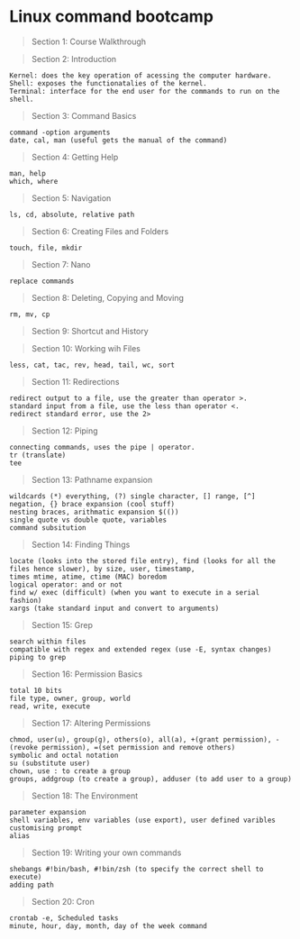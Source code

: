 # Linux command bootcamp

> Section 1: Course Walkthrough

> Section 2: Introduction 

	Kernel: does the key operation of acessing the computer hardware.
	Shell: exposes the functionatalies of the kernel.
	Terminal: interface for the end user for the commands to run on the shell.

> Section 3: Command Basics

	command -option arguments
	date, cal, man (useful gets the manual of the command)

> Section 4: Getting Help

	man, help
	which, where 

> Section 5: Navigation 

	ls, cd, absolute, relative path

> Section 6: Creating Files and Folders

	touch, file, mkdir

> Section 7: Nano

	replace commands

> Section 8: Deleting, Copying and Moving

	rm, mv, cp

> Section 9: Shortcut and History

> Section 10: Working wih Files

	less, cat, tac, rev, head, tail, wc, sort

> Section 11: Redirections

	redirect output to a file, use the greater than operator >.
	standard input from a file, use the less than operator <.
	redirect standard error, use the 2>

> Section 12: Piping

	connecting commands, uses the pipe | operator.
	tr (translate)
	tee

> Section 13: Pathname expansion

	wildcards (*) everything, (?) single character, [] range, [^] negation, {} brace expansion (cool stuff)
	nesting braces, arithmatic expansion $(())
	single quote vs double quote, variables
	command subsitution

> Section 14: Finding Things

	locate (looks into the stored file entry), find (looks for all the files hence slower), by size, user, timestamp, 
	times mtime, atime, ctime (MAC) boredom
	logical operator: and or not
	find w/ exec (difficult) (when you want to execute in a serial fashion)
	xargs (take standard input and convert to arguments)

> Section 15: Grep

	search within files
	compatible with regex and extended regex (use -E, syntax changes)
	piping to grep

> Section 16: Permission Basics

	total 10 bits
	file type, owner, group, world
	read, write, execute

> Section 17: Altering Permissions

	chmod, user(u), group(g), others(o), all(a), +(grant permission), -(revoke permission), =(set permission and remove others)
	symbolic and octal notation
	su (substitute user)
	chown, use : to create a group
	groups, addgroup (to create a group), adduser (to add user to a group)

> Section 18: The Environment

	parameter expansion
	shell variables, env variables (use export), user defined varibles
	customising prompt
	alias

> Section 19: Writing your own commands

	shebangs #!bin/bash, #!bin/zsh (to specify the correct shell to execute)
	adding path

> Section 20: Cron

	crontab -e, Scheduled tasks
	minute, hour, day, month, day of the week command
